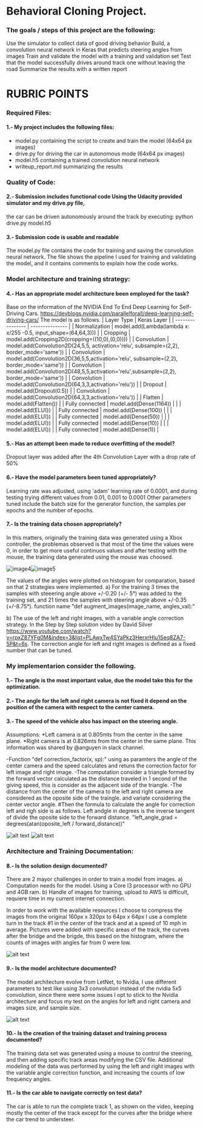 # Behavioral Cloning Project.
### The goals / steps of this project are the following:

Use the simulator to collect data of good driving behavior
Build, a convolution neural network in Keras that predicts steering angles from images
Train and validate the model with a training and validation set
Test that the model successfully drives around track one without leaving the road
Summarize the results with a written report


[//]: # (Image References)

[image1]: ./images/3cams_1.jpg "Cameras"
[image2]: ./images/angulos_1.png "Angles"
[image3]: ./images/cams.jpg "Cameras view"
[image4]: ./images/hist_orig.jpg "Histogram Xbox controller"
[image5]: ./images/histograma_2.jpg "Histograma training data"
[image6]: ./images/nvidia1.png "Nvidia Architecture"

# RUBRIC POINTS
### Required Files:
#### 1.- My project includes the following files:
* model.py containing the script to create and train the model (64x64 px images)
* drive.py for driving the car in autonomous mode (64x64 px images)
* model.h5 containing a trained convolution neural network
* writeup_report.md summarizing the results

### Quality of Code:
#### 2.- Submission includes functional code Using the Udacity provided simulator and my drive.py file, 
the car can be driven autonomously around the track by executing:
python drive.py model.h5

#### 3.- Submission code is usable and readable
The model.py file contains the code for training and saving the convolution neural network. 
The file shows the pipeline I used for training and validating the model, and it contains comments 
to explain how the code works.

### Model architecture and training strategy:
#### 4.- Has an appropriate model architecture been employed for the task?
Base on the information of the NVIDIA End To End Deep Learning for Self-Driving Cars.
  https://devblogs.nvidia.com/parallelforall/deep-learning-self-driving-cars/
The model is as follows.
| Layer Type	 |     Keras Layer |
| ---------------- | --------------- |
| Normalization	    | model.add(Lambda(lambda x: x/255 -0.5, input_shape=(64,64,3))) |
| Cropping	        | model.add(Cropping2D(cropping=((10,0),(0,0)))) |
| Convolution	      | model.add(Convolution2D(24,5,5, activation='relu', subsample=(2,2), border_mode='same')) |
| Convolution	      | model.add(Convolution2D(36,5,5,activation='relu', subsample=(2,2), border_mode='same')) |
| Convolution	      | model.add(Convolution2D(48,5,5,activation='relu',subsample=(2,2), border_mode='same')) |
| Convolution	      | model.add(Convolution2D(64,3,3,activation='relu')) |
| Dropout	          | model.add(Dropout(0.5)) |
| Convolution	      | model.add(Convolution2D(64,3,3,activation='relu')) |
| Flatten	          | model.add(Flatten()) |
| Fully connected	  | model.add(Dense(1164)) |
|	                | model.add(ELU()) |
| Fully connected	  | model.add(Dense(100)) |
|	                | model.add(ELU()) |
| Fully connected	  | model.add(Dense(50)) |
|	                | model.add(ELU()) |
| Fully connected	  | model.add(Dense(10)) |
|	                | model.add(ELU()) |
| Fully connected	  | model.add(Dense(1)) |

#### 5.- Has an attempt been made to reduce overfitting of the model?
Dropout layer was added after the 4th Convolution Layer with a drop rate of 50%

#### 6.- Have the model parameters been tuned appropriately?
Learning rate was adjusted, using 'adam' learning rate of 0.0001, and during testing trying different values from 0.01, 0.001 to 0.0001 
Other parameters tuned include the batch size for the generator function, the samples per epochs and the number of epochs. 

#### 7.- Is the training data chosen appropriately?
In this matters, originally the training data was generated using a Xbox controller, the problemas observed is that most of the time the values were 0, in order to get more useful continuos values and after testing with the mouse, the training data generated using the mouse was choosed.

![image4]![image5]


The values of the angles were plotted on histogram for comparation, based on that 2 strategies were implemented.
a) For the training 3 times the samples with steeering angle above +/-0.20 (+/- 5°) was added to the training set, and 21 times the samples with steering angle above +/-0.35 (+/-8.75°).
function name "def augment_images(image_name, angles_val):"


b) The use of the left and right images, with a variable angle correction strategy.
In the Step by Step solution video by David Silver https://www.youtube.com/watch?v=rpxZ87YFg0M&index=3&list=PLAwxTw4SYaPkz3HerxrHlu1Seq8ZA7-5P&t=6s.
The correction angle for left and right images is defined as a fixed number that can be tuned.

### My implementarion consider the following.
#### 1.- The angle is the most important value, due the model take this for the optimization.
#### 2.- The angle for the left and right camera is not fixed it depend on the position of the camera with respect to the center camera.
#### 3.- The speed of the vehicle also has impact on the steering angle.
Assumptions:
*Left camera is at 0.805mts from the center in the same plane.
*Right camera is at 0.826mts from the center in the same plane.
This information was shared by @anguyen in slack channel.

-Function "def correction_factor(x, sp):"  using as paramters the angle of the center camera and the speed calculates and retuns  the correction factor for left image and right image.
-The computation consider a triangle formed by the forward vector calculated as the distance traveled in 1 second of the giving speed, this is consider as the adjacent side of the triangle.
-The distance from the center of the camera to the left and right camera are considered as the oposite side of the traingle. and variate considering the center vector angle.
#Then the formula to calculate the angle for correction left and righ side is as follows.
Left andgle in degrees is the inverse tangent of divide the oposite side to the forward distance.
"left_angle_grad = degrees(atan(oposite_left / forward_distance))"

![alt text][image3]
![alt text][image2]


### Architecture and Training Documentation:
#### 8.- Is the solution design documented?
There are 2 mayor challenges in order to train a model from images.
a) Computation needs for the model. Using a Core I3 processor with no GPU and 4GB ram.
b) Handle of images for training, upload to AWS is difficult, requiere time in my current internet connection.

In order to work with the available resources I choose to compress the images from the original 160px x 320px to 64px x 64px
I use a complete turn in the track #1 in the center of the track and at a speed of 10 mph in average.
Pictures were added with specific areas of the track, the curves after the bridge and the brigde, this based on the histogram, where the counts of images with angles far from 0 were low.

![alt text][image1]

#### 9.- Is the model architecture documented?
The model architecture evolve from LetNet, to Nvidia, I use different parameters to test like using 3x3 convolution instead of the nvidia 5x5 convolution, since there were some issues I opt to stick to the Nvidia architecture and focus my test on the angles for left and right camera and images size, and sample size.  


![alt text][image6]

#### 10.- Is the creation of the training dataset and training process documented?
The training data set was generated using a mouse to control the steering, and then adding specific track areas modifying the CSV file.
Additional modeling of the data was performed by using the left and right images with the variable angle correction function, and increasing the counts of low frequency angles.

#### 11.- Is the car able to navigate correctly on test data?
The car is able to run the complete track 1, as shown on the video, keeping mostly the center of the track except for the curves after the bridge where the car trend to understeer.
